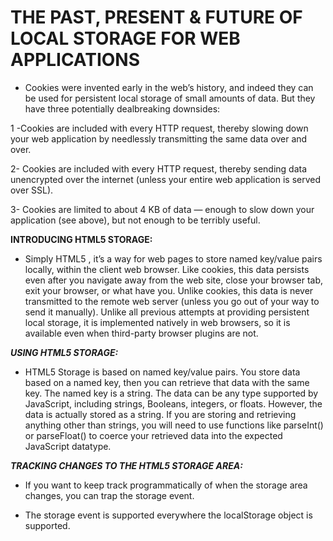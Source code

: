 # THE PAST, PRESENT & FUTURE OF LOCAL STORAGE FOR WEB APPLICATIONS

- Cookies were invented early in the web’s history, and indeed they can be used for persistent local storage of small amounts of data. But they have three potentially dealbreaking downsides:

1 -Cookies are included with every HTTP request, thereby slowing down your web application by needlessly transmitting the same data over and over.

2- Cookies are included with every HTTP request, thereby sending data unencrypted over the internet (unless your entire web application is served over SSL).

3- Cookies are limited to about 4 KB of data — enough to slow down your application (see above), but not enough to be terribly useful.

**INTRODUCING HTML5 STORAGE:**

- Simply HTML5 , it’s a way for web pages to store named key/value pairs locally, within the client web browser. Like cookies, this data persists even after you navigate away from the web site, close your browser tab, exit your browser, or what have you. Unlike cookies, this data is never transmitted to the remote web server (unless you go out of your way to send it manually). Unlike all previous attempts at providing persistent local storage, it is implemented natively in web browsers, so it is available even when third-party browser plugins are not.

***USING HTML5 STORAGE:***

- HTML5 Storage is based on named key/value pairs. You store data based on a named key, then you can retrieve that data with the same key. The named key is a string. The data can be any type supported by JavaScript, including strings, Booleans, integers, or floats. However, the data is actually stored as a string. If you are storing and retrieving anything other than strings, you will need to use functions like parseInt() or parseFloat() to coerce your retrieved data into the expected JavaScript datatype.

***TRACKING CHANGES TO THE HTML5 STORAGE AREA:***

- If you want to keep track programmatically of when the storage area changes, you can trap the storage event.

- The storage event is supported everywhere the localStorage object is supported.
